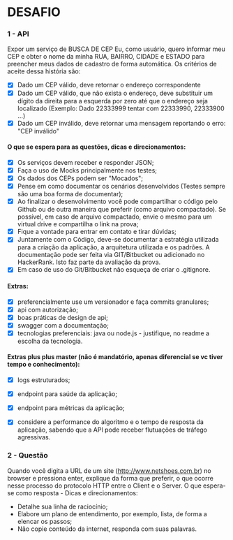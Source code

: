 # DESAFIO

### 1 - API

Expor um serviço de BUSCA DE CEP
Eu, como usuário, quero informar meu CEP e obter o nome da minha
RUA, BAIRRO, CIDADE e ESTADO para preencher meus dados de cadastro de forma automática.
Os critérios de aceite dessa história são:
- [x] Dado um CEP válido, deve retornar o endereço correspondente
- [x] Dado um CEP válido, que não exista o endereço, deve substituir um dígito da direita para a esquerda por zero até que o endereço seja localizado (Exemplo: Dado 22333999 tentar com 22333990, 22333900 …)
- [x] Dado um CEP inválido, deve retornar uma mensagem reportando o erro: "CEP inválido"

#### O que se espera para as questões, dicas e direcionamentos:

- [x] Os serviços devem receber e responder JSON;
- [x] Faça o uso de Mocks principalmente nos testes;
- [x] Os dados dos CEPs podem ser "Mocados";
- [X] Pense em como documentar os cenários desenvolvidos (Testes sempre são uma boa forma de documentar);
- [x] Ao finalizar o desenvolvimento você pode compartilhar o código pelo Github ou de outra maneira que preferir (como arquivo compactado). Se possível, em caso de arquivo compactado, envie o mesmo para um virtual drive e compartilha o link na prova;
- [x] Fique a vontade para entrar em contato e tirar dúvidas;
- [x] Juntamente com o Código, deve-se documentar a estratégia utilizada para a criação da aplicação, a arquitetura utilizada e os padrões. A documentação pode ser feita via GIT/Bitbucket ou adicionado no HackerRank. Isto faz parte da avaliação da prova.
- [x] Em caso de uso do Git/Bitbucket não esqueça de criar o .gitignore.

#### Extras:

- [x] preferencialmente use um versionador e faça commits granulares;
- [x] api com autorização;
- [x] boas práticas de design de api;
- [x] swagger com a documentação;
- [x] tecnologias preferenciais: java ou node.js - justifique, no readme a escolha da tecnologia.

#### Extras plus plus master (não é mandatório, apenas diferencial se vc tiver tempo e conhecimento):
- [x] logs estruturados;
- [x] endpoint para saúde da aplicação;
- [x] endpoint para métricas da aplicação;
- [x] considere a performance do algoritmo e o tempo de resposta da aplicação, sabendo que a API  pode receber flutuações de tráfego agressivas.


### 2 - Questão

Quando você digita a URL de um site (http://www.netshoes.com.br) no browser e pressiona enter, explique da forma que preferir, o que ocorre nesse processo do protocolo HTTP entre o Client e o Server.
O que espera-se como resposta - Dicas e direcionamentos:
- Detalhe sua linha de raciocínio;
- Elabore um plano de entendimento, por exemplo, lista, de forma a elencar os passos;
- Não copie conteúdo da internet, responda com suas palavras.




